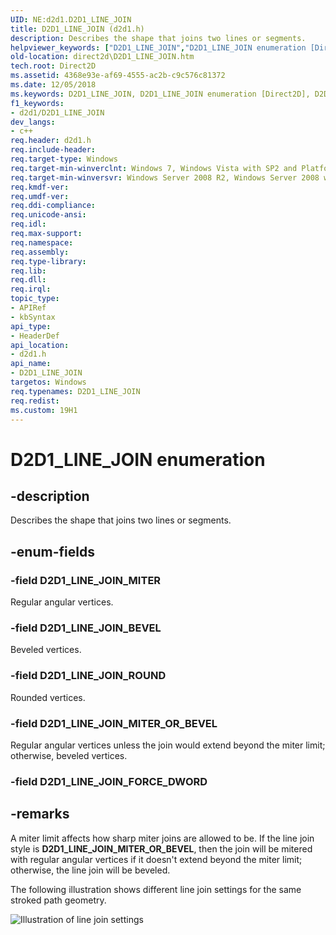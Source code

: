 ```yaml
---
UID: NE:d2d1.D2D1_LINE_JOIN
title: D2D1_LINE_JOIN (d2d1.h)
description: Describes the shape that joins two lines or segments.
helpviewer_keywords: ["D2D1_LINE_JOIN","D2D1_LINE_JOIN enumeration [Direct2D]","D2D1_LINE_JOIN_BEVEL","D2D1_LINE_JOIN_MITER","D2D1_LINE_JOIN_MITER_OR_BEVEL","D2D1_LINE_JOIN_ROUND","d2d1/D2D1_LINE_JOIN","d2d1/D2D1_LINE_JOIN_BEVEL","d2d1/D2D1_LINE_JOIN_MITER","d2d1/D2D1_LINE_JOIN_MITER_OR_BEVEL","d2d1/D2D1_LINE_JOIN_ROUND","direct2d.D2D1_LINE_JOIN"]
old-location: direct2d\D2D1_LINE_JOIN.htm
tech.root: Direct2D
ms.assetid: 4368e93e-af69-4555-ac2b-c9c576c81372
ms.date: 12/05/2018
ms.keywords: D2D1_LINE_JOIN, D2D1_LINE_JOIN enumeration [Direct2D], D2D1_LINE_JOIN_BEVEL, D2D1_LINE_JOIN_MITER, D2D1_LINE_JOIN_MITER_OR_BEVEL, D2D1_LINE_JOIN_ROUND, d2d1/D2D1_LINE_JOIN, d2d1/D2D1_LINE_JOIN_BEVEL, d2d1/D2D1_LINE_JOIN_MITER, d2d1/D2D1_LINE_JOIN_MITER_OR_BEVEL, d2d1/D2D1_LINE_JOIN_ROUND, direct2d.D2D1_LINE_JOIN
f1_keywords:
- d2d1/D2D1_LINE_JOIN
dev_langs:
- c++
req.header: d2d1.h
req.include-header: 
req.target-type: Windows
req.target-min-winverclnt: Windows 7, Windows Vista with SP2 and Platform Update for Windows Vista [desktop apps \| UWP apps]
req.target-min-winversvr: Windows Server 2008 R2, Windows Server 2008 with SP2 and Platform Update for Windows Server 2008 [desktop apps \| UWP apps]
req.kmdf-ver: 
req.umdf-ver: 
req.ddi-compliance: 
req.unicode-ansi: 
req.idl: 
req.max-support: 
req.namespace: 
req.assembly: 
req.type-library: 
req.lib: 
req.dll: 
req.irql: 
topic_type:
- APIRef
- kbSyntax
api_type:
- HeaderDef
api_location:
- d2d1.h
api_name:
- D2D1_LINE_JOIN
targetos: Windows
req.typenames: D2D1_LINE_JOIN
req.redist: 
ms.custom: 19H1
---
```


# D2D1_LINE_JOIN enumeration


## -description


Describes the shape that joins two lines or segments. 




## -enum-fields




### -field D2D1_LINE_JOIN_MITER

Regular angular vertices. 


### -field D2D1_LINE_JOIN_BEVEL

Beveled vertices.   


### -field D2D1_LINE_JOIN_ROUND

Rounded vertices. 


### -field D2D1_LINE_JOIN_MITER_OR_BEVEL

Regular angular vertices unless the join would extend beyond the miter limit; otherwise, beveled vertices.  


### -field D2D1_LINE_JOIN_FORCE_DWORD




## -remarks



A miter limit affects how sharp miter joins are allowed to be.
	If the line join style is <b>D2D1_LINE_JOIN_MITER_OR_BEVEL</b>, then the join will be mitered with regular angular vertices if it doesn't extend
	beyond the miter limit; otherwise, the line join will be beveled.

The following illustration shows  different line join settings for the same stroked path geometry.  

<img alt="Illustration of line join settings" src="./images/StrokeStyle_Join.png"/>



